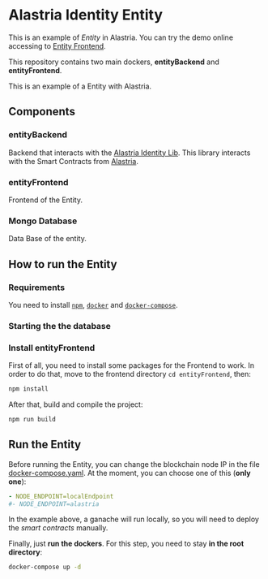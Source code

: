 # Alastria Identity Entity

This is an example of _Entity_ in Alastria. You can try the demo online accessing to [Entity Frontend](http://52.16.248.226/).

This repository contains two main dockers, **entityBackend** and **entityFrontend**.

This is an example of a Entity with Alastria.

## Components

### entityBackend

Backend that interacts with the [Alastria Identity Lib](https://github.com/alastria/alastria-identity-lib). This library interacts with the Smart Contracts from [Alastria](https://github.com/alastria/alastria-identity).

### entityFrontend

Frontend of the Entity.

### Mongo Database

Data Base of the entity.

## How to run the Entity

### Requirements

You need to install [`npm`](https://www.npmjs.com/get-npm), [`docker`](https://docs.docker.com/v17.09/engine/installation/) and [`docker-compose`](https://docs.docker.com/compose/install/).

### Starting the the database

### Install entityFrontend

First of all, you need to install some packages for the Frontend to work. In order to do that, move to the frontend directory `cd entityFrontend`, then:

```sh
npm install
```

After that, build and compile the project:

```sh
npm run build
```

## Run the Entity

Before running the Entity, you can change the blockchain node IP in the file [docker-compose.yaml](/docker-compose.yaml). At the moment, you can choose one of this (**only one**):

```yaml
- NODE_ENDPOINT=localEndpoint
#- NODE_ENDPOINT=alastria
```

In the example above, a ganache will run locally, so you will need to deploy the _smart contracts_ manually.

Finally, just **run the dockers**. For this step, you need to stay **in the root directory**:

```sh
docker-compose up -d
```
